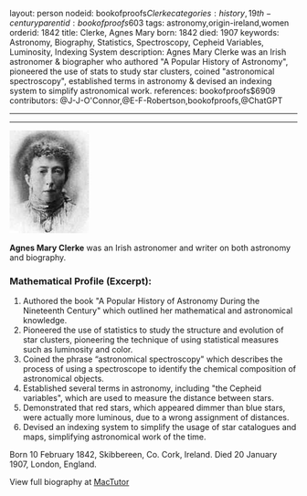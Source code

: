layout: person
nodeid: bookofproofs$Clerke
categories: history,19th-century
parentid: bookofproofs$603
tags: astronomy,origin-ireland,women
orderid: 1842
title: Clerke, Agnes Mary
born: 1842
died: 1907
keywords: Astronomy, Biography, Statistics, Spectroscopy, Cepheid Variables, Luminosity, Indexing System
description: Agnes Mary Clerke was an Irish astronomer & biographer who authored "A Popular History of Astronomy", pioneered the use of stats to study star clusters, coined "astronomical spectroscopy", established terms in astronomy & devised an indexing system to simplify astronomical work.
references: bookofproofs$6909
contributors: @J-J-O'Connor,@E-F-Robertson,bookofproofs,@ChatGPT

---



---

![Clerke.jpg](https://github.com/bookofproofs/bookofproofs.github.io/blob/main/_sources/_assets/images/portraits/Clerke.jpg?raw=true)

**Agnes Mary Clerke** was an Irish astronomer and writer on both astronomy and biography.

### Mathematical Profile (Excerpt):
1. Authored the book "A Popular History of Astronomy During the Nineteenth Century" which outlined her mathematical and astronomical knowledge.
2. Pioneered the use of statistics to study the structure and evolution of star clusters, pioneering the technique of using statistical measures such as luminosity and color.
3. Coined the phrase “astronomical spectroscopy" which describes the process of using a spectroscope to identify the chemical composition of astronomical objects.
4. Established several terms in astronomy, including "the Cepheid variables", which are used to measure the distance between stars.
5. Demonstrated that red stars, which appeared dimmer than blue stars, were actually more luminous, due to a wrong assignment of distances.
6. Devised an indexing system to simplify the usage of star catalogues and maps, simplifying astronomical work of the time.

Born 10 February 1842, Skibbereen, Co. Cork, Ireland. Died 20 January 1907, London, England.

View full biography at [MacTutor](https://mathshistory.st-andrews.ac.uk/Biographies/Clerke/)
